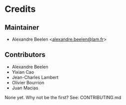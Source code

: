 Credits
=======

Maintainer
----------

-   Alexandre Beelen \<<alexandre.beelen@lam.fr>\>

Contributors
------------

- Alexandre Beelen
- Yixian Cao
- Jean-Charles Lambert
- Olivier Bourrion
- Juan Macias


None yet. Why not be the first? See: CONTRIBUTING.md
